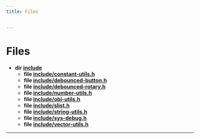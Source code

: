 ```yaml
---
title: Files


---
```


# Files



* **dir [include](https://github.com/devel0/iot-utils/tree/main/data/api/Files/dir_d44c64559bbebec7f509842c48db8b23.md#dir-include)** 
    * **file [include/constant-utils.h](https://github.com/devel0/iot-utils/tree/main/data/api/Files/constant-utils_8h.md#file-constant-utils.h)** 
    * **file [include/debounced-button.h](https://github.com/devel0/iot-utils/tree/main/data/api/Files/debounced-button_8h.md#file-debounced-button.h)** 
    * **file [include/debounced-rotary.h](https://github.com/devel0/iot-utils/tree/main/data/api/Files/debounced-rotary_8h.md#file-debounced-rotary.h)** 
    * **file [include/number-utils.h](https://github.com/devel0/iot-utils/tree/main/data/api/Files/number-utils_8h.md#file-number-utils.h)** 
    * **file [include/obj-utils.h](https://github.com/devel0/iot-utils/tree/main/data/api/Files/obj-utils_8h.md#file-obj-utils.h)** 
    * **file [include/slist.h](https://github.com/devel0/iot-utils/tree/main/data/api/Files/slist_8h.md#file-slist.h)** 
    * **file [include/string-utils.h](https://github.com/devel0/iot-utils/tree/main/data/api/Files/string-utils_8h.md#file-string-utils.h)** 
    * **file [include/sys-debug.h](https://github.com/devel0/iot-utils/tree/main/data/api/Files/sys-debug_8h.md#file-sys-debug.h)** 
    * **file [include/vector-utils.h](https://github.com/devel0/iot-utils/tree/main/data/api/Files/vector-utils_8h.md#file-vector-utils.h)** 



-------------------------------


